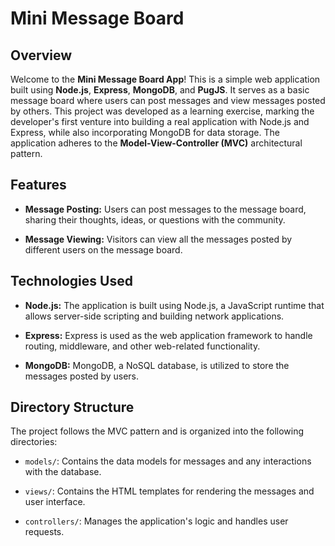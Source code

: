 # Mini Message Board

## Overview

Welcome to the **Mini Message Board App**! This is a simple web application built using **Node.js**, **Express**, **MongoDB**, and **PugJS**. It serves as a basic message board where users can post messages and view messages posted by others. This project was developed as a learning exercise, marking the developer's first venture into building a real application with Node.js and Express, while also incorporating MongoDB for data storage. The application adheres to the **Model-View-Controller (MVC)** architectural pattern.

## Features

- **Message Posting:** Users can post messages to the message board, sharing their thoughts, ideas, or questions with the community.

- **Message Viewing:** Visitors can view all the messages posted by different users on the message board.

## Technologies Used

- **Node.js:** The application is built using Node.js, a JavaScript runtime that allows server-side scripting and building network applications.

- **Express:** Express is used as the web application framework to handle routing, middleware, and other web-related functionality.

- **MongoDB:** MongoDB, a NoSQL database, is utilized to store the messages posted by users.

## Directory Structure

The project follows the MVC pattern and is organized into the following directories:

- `models/`: Contains the data models for messages and any interactions with the database.

- `views/`: Contains the HTML templates for rendering the messages and user interface.

- `controllers/`: Manages the application's logic and handles user requests.
